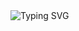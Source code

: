 <div>
  <img align="left" src="https://readme-typing-svg.demolab.com?font=Fira+Code&duration=700&size=15&color=57BFEA&multiline=True&repeat=False&width=800&height=820&lines=$+Pip+install+Kinga;;████████████████████████ 100%;;Successfully+installed+Kinga;;;$+Python+-m+Kinga+download+'en';;████████████████████████ 100%;;Installed+model+'en';;;$+Python;;>+import+Kinga;>+file+=+open('readme.md');>+print(file);;Hello,+if+you've+made+it+this+far,;don't+think+I'm+going+to+write+anything;creative+here,+I'm+just+trying+to+code+something,;fix+bugs,+and+turn+it+into+something+useful.;It+would+be+nice+to+make+someone's+job+more;enjoyable+without+having+to+deal+with+all+this.;Yes...that's+what+I'm+trying+to+do.;Thanks,+cheers." alt="Typing SVG" />
</div>
